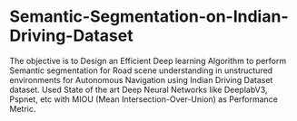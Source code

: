 # Semantic-Segmentation-on-Indian-Driving-Dataset
The objective is to Design an Efficient Deep learning Algorithm to perform Semantic segmentation for Road scene understanding in unstructured environments for Autonomous Navigation using Indian Driving Dataset dataset.
Used State of the art Deep Neural Networks like DeeplabV3, Pspnet, etc with MIOU (Mean Intersection-Over-Union) as Performance Metric.
